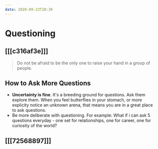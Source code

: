 ```yaml
---
date: 2020-09-23T20:39
---
```


# Questioning


## [[[c316af3e]]]
> Do not be afraid to be the only one to raise your hand in a group of people.

## How to Ask More Questions

- **Uncertainty is fine**. It's a breeding ground for questions. Ask them explore them. When you feel butterflies in your stomach, or more explicity notice an unknown arena, that means you are in a great place to ask questions.
- Be more deliberate with questioning. For example: What if i can ask 5 questions everyday - one set for relationships, one for career, one for curiosity of the world?

## [[[72568897]]]
